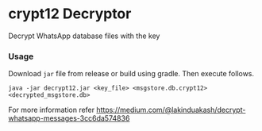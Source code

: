 # crypt12 Decryptor
Decrypt WhatsApp database files with the key

### Usage

Download `jar` file from release or build using gradle. Then execute follows.

`java -jar decrypt12.jar <key_file> <msgstore.db.crypt12> <decrypted_msgstore.db>`

For more information refer https://medium.com/@lakinduakash/decrypt-whatsapp-messages-3cc6da574836
